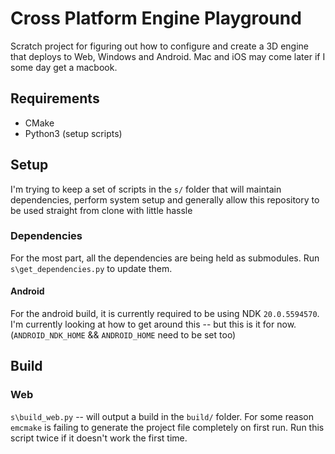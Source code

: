 # Cross Platform Engine Playground

Scratch project for figuring out how to configure and create a 3D engine
that deploys to Web, Windows and Android. Mac and iOS may come later if I some day get
a macbook.

## Requirements

- CMake
- Python3 (setup scripts)

## Setup

I'm trying to keep a set of scripts in the `s/` folder that will maintain dependencies, perform
system setup and generally allow this repository to be used straight from clone with little hassle

### Dependencies

For the most part, all the dependencies are being held as submodules. Run
`s\get_dependencies.py` to update them.

#### Android
For the android build, it is currently required to be using NDK `20.0.5594570`. I'm currently looking 
at how to get around this -- but this is it for now. (`ANDROID_NDK_HOME` && `ANDROID_HOME` need to be set too)

## Build

### Web
`s\build_web.py` -- will output a build in the `build/` folder. For some reason `emcmake`
is failing to generate the project file completely on first run. Run this script twice if
it doesn't work the first time.